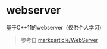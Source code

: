 # webserver
基于C++11的webserver（仅供个人学习）
> 参考自 [markparticle/WebServer](https://github.com/markparticle/WebServer.git)
